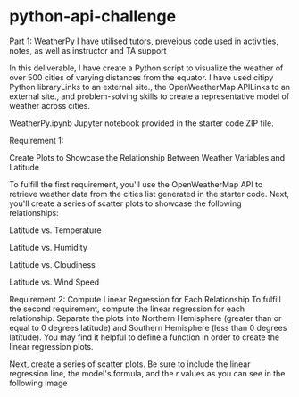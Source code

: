 # python-api-challenge

Part 1: WeatherPy
I have utilised tutors, preveious code used in activities, notes, as well as instructor and TA support

In this deliverable, I have create a Python script to visualize the weather of over 500 cities of varying distances from the equator. 
I have used citipy Python libraryLinks to an external site., the OpenWeatherMap APILinks to an external site., and problem-solving skills to create a representative model of weather across cities.

WeatherPy.ipynb Jupyter notebook provided in the starter code ZIP file. 

Requirement 1: 

Create Plots to Showcase the Relationship Between Weather Variables and Latitude

To fulfill the first requirement, you'll use the OpenWeatherMap API to retrieve weather data from the cities list generated in the starter code. Next, you'll create a series of scatter plots to showcase the following relationships:

Latitude vs. Temperature

Latitude vs. Humidity

Latitude vs. Cloudiness

Latitude vs. Wind Speed

Requirement 2: Compute Linear Regression for Each Relationship
To fulfill the second requirement, compute the linear regression for each relationship. Separate the plots into Northern Hemisphere (greater than or equal to 0 degrees latitude) and Southern Hemisphere (less than 0 degrees latitude). You may find it helpful to define a function in order to create the linear regression plots.

Next, create a series of scatter plots. Be sure to include the linear regression line, the model's formula, and the r values as you can see in the following image
